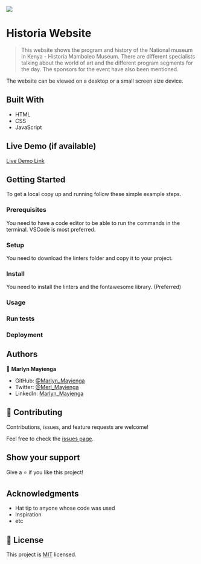 ![](https://img.shields.io/badge/Microverse-blueviolet)

# Historia Website

> This website shows the program and history of the National museum in Kenya - Historia Mamboleo Museum. There are different specialists talking about the world of art and the different program segments for the day. The sponsors for the event have also been mentioned. 

The website can be viewed on a desktop or a small screen size device.




## Built With

- HTML
- CSS
- JavaScript

## Live Demo (if available)

[Live Demo Link](https://marlyn-mayienga.github.io/Historia_Website/)


## Getting Started
To get a local copy up and running follow these simple example steps.

### Prerequisites
You need to have a code editor to be able to run the commands in the terminal. VSCode is most preferred.

### Setup
You need to download the linters folder and copy it to your project.

### Install
You need to install the linters and the fontawesome library. (Preferred)

### Usage

### Run tests

### Deployment



## Authors


👤 **Marlyn Mayienga**

- GitHub: [@Marlyn_Mayienga](https://github.com/Marlyn_Mayienga)
- Twitter: [@Merl_Mayienga](https://twitter.com/Merl_Mayienga)
- LinkedIn: [Marlyn_Mayienga](https://linkedin.com/in/Marlyn_Mayienga)

## 🤝 Contributing

Contributions, issues, and feature requests are welcome!

Feel free to check the [issues page](../../issues/).

## Show your support

Give a ⭐️ if you like this project!

## Acknowledgments

- Hat tip to anyone whose code was used
- Inspiration
- etc

## 📝 License

This project is [MIT](./MIT.md) licensed.
